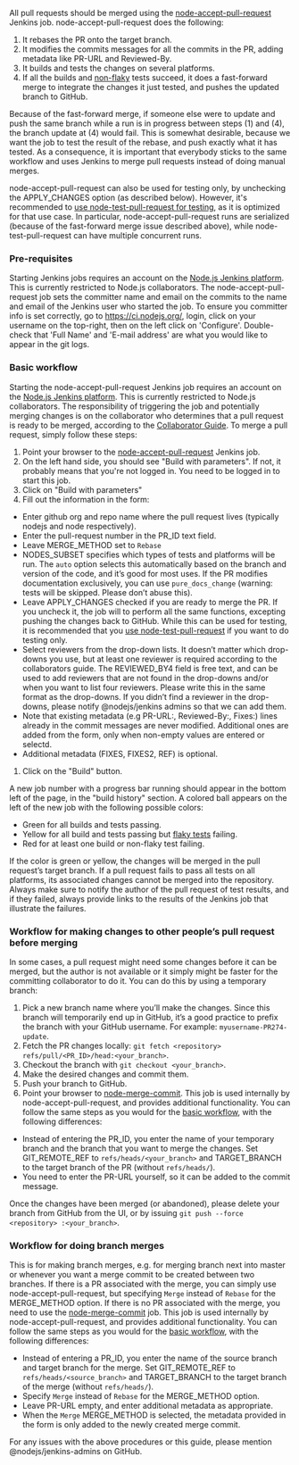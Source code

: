 All pull requests should be merged using the [node-accept-pull-request](https://ci.nodejs.org/job/node-accept-pull-request/) Jenkins job.
node-accept-pull-request does the following:

1. It rebases the PR onto the target branch.
2. It modifies the commits messages for all the commits in the PR, adding metadata like PR-URL and Reviewed-By.
3. It builds and tests the changes on several platforms.
4. If all the builds and [non-flaky](https://github.com/nodejs/node/wiki/Flaky-tests) tests succeed, it does a fast-forward merge to integrate the changes it just tested, and pushes the updated branch to GitHub.

Because of the fast-forward merge, if someone else were to update and push the same branch while a run is in progress between steps (1) and (4), the branch update at (4) would fail. This is somewhat desirable, because we want the job to test the result of the rebase, and push exactly what it has tested. As a consequence, it is important that everybody sticks to the same workflow and uses Jenkins to merge pull requests instead of doing manual merges.

node-accept-pull-request can also be used for testing only, by unchecking the APPLY_CHANGES option (as described below). However, it's recommended to [use node-test-pull-request for testing](https://github.com/nodejs/node/wiki/Testing-pull-requests-with-Jenkins), as it is optimized for that use case. In particular, node-accept-pull-request runs are serialized (because of the fast-forward merge issue described above), while node-test-pull-request can have multiple concurrent runs.

### Pre-requisites
Starting Jenkins jobs requires an account on the [Node.js Jenkins platform](https://ci.nodejs.org/). This is currently restricted to Node.js collaborators. 
The node-accept-pull-request job sets the committer name and email on the commits to the name and email of the Jenkins user who started the job. To ensure you committer info is set correctly, go to https://ci.nodejs.org/, login, click on your username on the top-right, then on the left click on 'Configure'. Double-check that 'Full Name' and 'E-mail address' are what you would like to appear in the git logs.


### Basic workflow
Starting the node-accept-pull-request Jenkins job requires an account on the [Node.js Jenkins platform](https://ci.nodejs.org/). This is currently restricted to Node.js collaborators. 
The responsibility of triggering the job and potentially merging changes is on the collaborator who determines that a pull request is ready to be merged, according to the [Collaborator Guide](https://github.com/nodejs/node/blob/master/COLLABORATOR_GUIDE.md#accepting-modifications).
To merge a pull request, simply follow these steps:

1. Point your browser to the [node-accept-pull-request](https://ci.nodejs.org/job/node-accept-pull-request/) Jenkins job.
1. On the left hand side, you should see "Build with parameters". If not, it probably means that you're not logged in. You need to be logged in to start this job.
1. Click on "Build with parameters"
1. Fill out the information in the form:
  * Enter github org and repo name where the pull request lives (typically nodejs and node respectively).
  * Enter the pull-request number in the PR_ID text field. 
  * Leave MERGE_METHOD set to `Rebase`
  * NODES_SUBSET specifies which types of tests and platforms will be run. The `auto` option selects this automatically based on the branch and version of the code, and it’s good for most uses. If the PR modifies documentation exclusively, you can use `pure_docs_change` (warning: tests will be skipped. Please don’t abuse this).
  * Leave APPLY_CHANGES checked if you are ready to merge the PR. If you uncheck it, the job will to perform all the same functions, excepting pushing the changes back to GitHub. While this can be used for testing, it is recommended that you [use node-test-pull-request](https://github.com/nodejs/node/wiki/Testing-pull-requests-with-Jenkins) if you want to do testing only.  
  * Select reviewers from the drop-down lists. It doesn’t matter which drop-downs you use, but at least one reviewer is required according to the collaborators guide. The REVIEWED_BY4 field is free text, and can be used to add reviewers that are not found in the drop-downs and/or when you want to list four reviewers. Please write this in the same format as the drop-downs. If you didn’t find a reviewer in the drop-downs, please notify @nodejs/jenkins admins so that we can add them.
  * Note that existing metadata (e.g PR-URL:, Reviewed-By:, Fixes:) lines already in the commit messages are never modified. Additional ones are added from the form, only when non-empty values are entered or selectd.
  * Additional metadata (FIXES, FIXES2, REF) is optional.
1. Click on the "Build" button.

A new job number with a progress bar running should appear in the bottom left of the page, in the "build history" section. A colored ball appears on the left of the new job with the following possible colors:
* Green for all builds and tests passing.
* Yellow for all build and tests passing but [flaky tests](https://github.com/nodejs/node/wiki/Flaky-tests) failing.
* Red for at least one build or non-flaky test failing.

If the color is green or yellow, the changes will be merged in the pull request’s target branch.
If a pull request fails to pass all tests on all platforms, its associated changes cannot be merged into the repository. Always make sure to notify the author of the pull request of test results, and if they failed, always provide links to the results of the Jenkins job that illustrate the failures.

### Workflow for making changes to other people’s pull request before merging
In some cases, a pull request might need some changes before it can be merged, but the author is not available or it simply might be faster for the committing collaborator to do it.
You can do this by using a temporary branch:

1. Pick a new branch name where you’ll make the changes. Since this branch will temporarily end up in GitHub, it’s a good practice to prefix the branch with your GitHub username. For example: `myusername-PR274-update`.
1. Fetch the PR changes locally: `git fetch <repository> refs/pull/<PR_ID>/head:<your_branch>`.
1. Checkout the branch with `git checkout <your_branch>`.
1. Make the desired changes and commit them.
1. Push your branch to GitHub.
1. Point your browser to [node-merge-commit](https://ci.nodejs.org/job/node-merge-commit/). This job is used internally by node-accept-pull-request, and provides additional functionality. You can follow the same steps as you would for the [basic workflow](https://github.com/nodejs/node/wiki/Merging-pull-requests-with-Jenkins#basic-workflow), with the following differences:
  * Instead of entering the PR_ID, you enter the name of your temporary branch and the branch that you want to merge the changes. Set GIT_REMOTE_REF to `refs/heads/<your_branch>` and TARGET_BRANCH to the target branch of the PR (without `refs/heads/`).
  * You need to enter the PR-URL yourself, so it can be added to the commit message.

Once the changes have been merged (or abandoned), please delete your branch from GitHub from the UI, or by issuing `git push --force <repository> :<your_branch>`.

### Workflow for doing branch merges
This is for making branch merges, e.g. for merging branch next into master or whenever you want a merge commit to be created between two branches. 
If there is a PR associated with the merge, you can simply use node-accept-pull-request, but specifying `Merge` instead of `Rebase` for the MERGE_METHOD option.
If there is no PR associated with the merge, you need to use the [node-merge-commit](https://ci.nodejs.org/job/node-merge-commit/) job. This job is used internally by node-accept-pull-request, and provides additional functionality. You can follow the same steps as you would for the [basic workflow](https://github.com/nodejs/node/wiki/Merging-pull-requests-with-Jenkins#basic-workflow), with the following differences:

* Instead of entering a PR_ID, you enter the name of the source branch and target branch for the merge. Set GIT_REMOTE_REF to `refs/heads/<source_branch>` and TARGET_BRANCH to the target branch of the merge (without `refs/heads/`).
* Specify `Merge` instead of `Rebase` for the MERGE_METHOD option.
* Leave PR-URL empty, and enter additional metadata as appropriate.
* When the `Merge` MERGE_METHOD is selected, the metadata provided in the form is only added to the newly created merge commit.

For any issues with the above procedures or this guide, please mention @nodejs/jenkins-admins on GitHub.